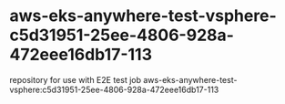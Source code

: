 # aws-eks-anywhere-test-vsphere-c5d31951-25ee-4806-928a-472eee16db17-113
repository for use with E2E test job aws-eks-anywhere-test-vsphere:c5d31951-25ee-4806-928a-472eee16db17-113
